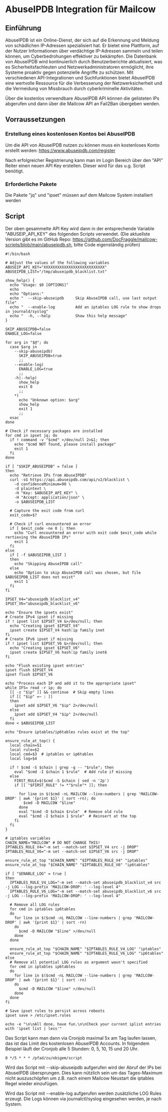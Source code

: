 # AbuseIPDB Integration für Mailcow

## Einführung

AbuseIPDB ist ein Online-Dienst, der sich auf die Erkennung und Meldung von schädlichen IP-Adressen spezialisiert hat. Er bietet eine Plattform, auf der Nutzer Informationen über verdächtige IP-Adressen sammeln und teilen können, um Cyberbedrohungen effektiver zu bekämpfen. Die Datenbank von AbuseIPDB wird kontinuierlich durch Benutzerberichte aktualisiert, was es Sicherheitsfachleuten und Netzwerkadministratoren ermöglicht, ihre Systeme proaktiv gegen potenzielle Angriffe zu schützen. Mit verschiedenen API-Integrationen und Suchfunktionen bietet AbuseIPDB eine wertvolle Ressource für die Verbesserung der Netzwerksicherheit und die Vermeidung von Missbrauch durch cyberkriminelle Aktivitäten.

Über die kostenlos verwendbare AbuseIPDB API können die gelisteten IPs abgerufen und dann über die Mailcow API an Fail2Ban übergeben werden.

## Vorraussetzungen
### Erstellung eines kostenlosen Kontos bei AbuseIPDB

Um die API von AbuseIPDB nutzen zu können muss ein kostenloses Konto erstellt werden: https://www.abuseipdb.com/register

Nach erfolgreicher Registrierung kann man im Login Bereich über den "API" Reiter einen neuen API Key erstellen. Dieser wird für das u.g. Script benötigt.

### Erforderliche Pakete

Die Pakete "jq" und "ipset" müssen auf dem Mailcow System installiert werden

## Script

Der oben gesammelte API Key wird dann in der entsprechende Variable "ABUSEIP_API_KEY" des folgenden Scripts verwendet.
(Die aktuellste Version gibt es im GitHub Repo: https://github.com/DocFraggle/mailcow-scripts/blob/main/abuseipdb.sh, bitte Code eigenständig prüfen)

```
#!/bin/bash

# Adjust the values of the following variables
ABUSEIP_API_KEY="XXXXXXXXXXXXXXXXXXXXXXXXXXX"
ABUSEIPDB_LIST="/tmp/abuseipdb_blacklist.txt"

show_help() {
  echo "Usage: $0 [OPTIONS]"
  echo
  echo "Options:"
  echo "  --skip-abuseipdb     Skip AbuseIPDB call, use last output file"
  echo "  --enable-log         Add an iptables LOG rule to show drops in journald/syslog"
  echo "  -h, --help           Show this help message"
}

SKIP_ABUSEIPDB=false
ENABLE_LOG=false

for arg in "$@"; do
  case $arg in
    --skip-abuseipdb)
      SKIP_ABUSEIPDB=true
      ;;
    --enable-log)
      ENABLE_LOG=true
      ;;
    -h|--help)
      show_help
      exit 0
      ;;
    *)
      echo "Unknown option: $arg"
      show_help
      exit 1
      ;;
  esac
done

# Check if necessary packages are installed
for cmd in ipset jq; do
  if ! command -v "$cmd" >/dev/null 2>&1; then
    echo "$cmd NOT found, please install package"
    exit 1
  fi
done

if [ "$SKIP_ABUSEIPDB" = false ]
then
  echo "Retrieve IPs from AbuseIPDB"
  curl -sG https://api.abuseipdb.com/api/v2/blacklist \
    -d confidenceMinimum=90 \
    -d plaintext \
    -H "Key: $ABUSEIP_API_KEY" \
    -H "Accept: application/json" \
    -o $ABUSEIPDB_LIST

  # Capture the exit code from curl
  exit_code=$?

  # Check if curl encountered an error
  if [ $exit_code -ne 0 ]; then
    echo "Curl encountered an error with exit code $exit_code while rertieving the AbuseIPDB IPs"
    exit 1
  fi
else
  if [ -f $ABUSEIPDB_LIST ]
  then
    echo "Skipping AbuseIPDB call"
  else
    echo "Option to skip AbuseIPDB call was chosen, but file $ABUSEIPDB_LIST does not exist"
    exit 1
  fi
fi

IPSET_V4="abuseipdb_blacklist_v4"
IPSET_V6="abuseipdb_blacklist_v6"

echo "Ensure the ipsets exist"
# Create IPv4 ipset if missing
if ! ipset list $IPSET_V4 &>/dev/null; then
  echo "Creating ipset $IPSET_V4"
  ipset create $IPSET_V4 hash:ip family inet
fi
# Create IPv6 ipset if missing
if ! ipset list $IPSET_V6 &>/dev/null; then
  echo "Creating ipset $IPSET_V6"
  ipset create $IPSET_V6 hash:ip family inet6
fi

echo "Flush existing ipset entries"
ipset flush $IPSET_V4
ipset flush $IPSET_V6

echo "Process each IP and add it to the appropriate ipset"
while IFS= read -r ip; do
  [[ -z "$ip" ]] && continue  # Skip empty lines
  if [[ "$ip" =~ : ]]
  then
    ipset add $IPSET_V6 "$ip" 2>/dev/null
  else
    ipset add $IPSET_V4 "$ip" 2>/dev/null
  fi
done < $ABUSEIPDB_LIST

echo "Ensure iptables/ip6tables rules exist at the top"

ensure_rule_at_top() {
  local chain=$1
  local rule=$2
  local cmd=$3  # iptables or ip6tables
  local log=$4

  if ! $cmd -S $chain | grep -q -- "$rule"; then
    eval "$cmd -I $chain 1 $rule"  # Add rule if missing
  else
    FIRST_RULE=$($cmd -S $chain | sed -n '2p')
    if [[ "$FIRST_RULE" != *"$rule"* ]]; then
      
      for line in $($cmd -nL MAILCOW --line-numbers | grep 'MAILCOW-DROP' | awk '{print $1}' | sort -rn); do
        $cmd -D MAILCOW "$line"
      done
      eval "$cmd -D $chain $rule"  # Remove old rule
      eval "$cmd -I $chain 1 $rule"  # Reinsert at the top
    fi
  fi
}

# iptables variables
CHAIN_NAME="MAILCOW" # DO NOT CHANGE THIS!
IPTABLES_RULE_V4="-m set --match-set $IPSET_V4 src -j DROP"
IPTABLES_RULE_V6="-m set --match-set $IPSET_V6 src -j DROP"

ensure_rule_at_top "$CHAIN_NAME" "$IPTABLES_RULE_V4" "iptables"
ensure_rule_at_top "$CHAIN_NAME" "$IPTABLES_RULE_V6" "ip6tables"

if [ "$ENABLE_LOG" = true ]
then
  IPTABLES_RULE_V4_LOG="-m set --match-set abuseipdb_blacklist_v4 src -j LOG --log-prefix 'MAILCOW-DROP: ' --log-level 4"
  IPTABLES_RULE_V6_LOG="-m set --match-set abuseipdb_blacklist_v6 src -j LOG --log-prefix 'MAILCOW-DROP: ' --log-level 4"
  
  # Remove all LOG rules
  for cmd in iptables ip6tables
  do
    for line in $($cmd -nL MAILCOW --line-numbers | grep 'MAILCOW-DROP' | awk '{print $1}' | sort -rn)
    do
      $cmd -D MAILCOW "$line" >/dev/null
    done
  done
  
  ensure_rule_at_top "$CHAIN_NAME" "$IPTABLES_RULE_V4_LOG" "iptables"
  ensure_rule_at_top "$CHAIN_NAME" "$IPTABLES_RULE_V6_LOG" "ip6tables"
else
  # Remove all potential LOG rules as argument wasn't specified
  for cmd in iptables ip6tables
  do
    for line in $($cmd -nL MAILCOW --line-numbers | grep 'MAILCOW-DROP' | awk '{print $1}' | sort -rn)
    do
      $cmd -D MAILCOW "$line" >/dev/null
    done
  done
fi

# Save ipset rules to persist across reboots
ipset save > /etc/ipset.rules

echo -e "\n\nAll done, have fun.\n\nCheck your current iplist entries with 'ipset list | less'"
```

Das Script kann man dann via Cronjob maximal 5x am Tag laufen lassen, das ist das Limit des kostenlosen AbuseIPDB Accounts. In folgendem Beispiel läuft der Cronjob alle 5 Stunden: 0, 5, 10, 15 und 20 Uhr.

```
0 */5 * * * /pfad/zu/obigem/script
```

Wird das Script mit --skip-abuseipdb aufgerufen wird der Abruf der IPs bei AbuseIPDB übersprungen. Dies kann nützlich sein um das Tages-Maximum nicht auszuschöpfen um z.B. nach einem Mailcow Neustart die iptables Regel wieder einzufügen.

Wird das Script mit --enable-log aufgerufen werden zusätzliche LOG Rules erzeugt. Die Logs können via journalctl/syslog eingesehen werden, je nach System.